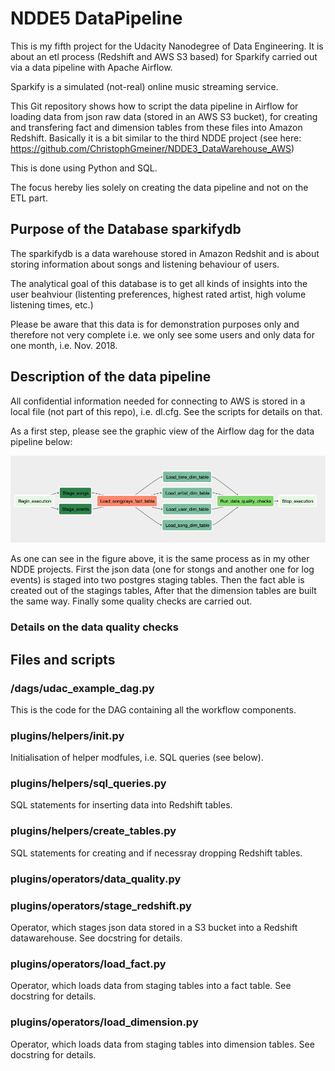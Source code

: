 # NDDE5 DataPipeline

This is my fifth project for the Udacity Nanodegree of Data Engineering. It is about an etl process (Redshift and AWS S3 based) for Sparkify carried out via a data pipeline with Apache Airflow.

Sparkify is a simulated (not-real) online music streaming service.

This Git repository shows how to script the data pipeline in Airflow for loading data from json raw data (stored in an AWS S3 bucket), for creating and transfering fact and dimension tables from these files into Amazon Redshift. Basically it is a bit similar to the third NDDE project (see here: https://github.com/ChristophGmeiner/NDDE3_DataWarehouse_AWS)

This is done using Python and SQL.

The focus hereby lies solely on creating the data pipeline and not on the ETL part.

## Purpose of the Database sparkifydb

The sparkifydb is a data warehouse stored in Amazon Redshit and is about storing information about songs and listening behaviour of users.

The analytical goal of this database is to get all kinds of insights into the user beahviour (listenting preferences, highest rated artist, high volume listening times, etc.)

Please be aware that this data is for demonstration purposes only and therefore not very complete i.e. we only see some users and only data for one month, i.e. Nov. 2018.

## Description of the data pipeline

All confidential information needed for connecting to AWS is stored in a local file (not part of this repo), i.e. dl.cfg. See the scripts for details on that.

As a first step, please see the graphic view of the Airflow dag for the data pipeline below:

![](NDDE5_Figure01.png)

As one can see in the figure above, it is the same process as in my other NDDE projects. First the json data (one for stongs and another one for log events) is staged into two postgres staging tables. Then the fact able is created out of the stagings tables, After that the dimension tables are built the same way. Finally some quality checks are carried out.

### Details on the data quality checks

## Files and scripts

### /dags/udac_example_dag.py
This is the code for the DAG containing all the workflow components.

### plugins/helpers/__init__.py
Initialisation of helper modfules, i.e. SQL queries (see below).

### plugins/helpers/sql_queries.py
SQL statements for inserting data into Redshift tables.

### plugins/helpers/create_tables.py
SQL statements for creating and if necessray dropping Redshift tables.

### plugins/operators/data_quality.py

### plugins/operators/stage_redshift.py
Operator, which stages json data stored in a S3 bucket into a Redshift datawarehouse. See docstring for details.

### plugins/operators/load_fact.py
Operator, which loads data from staging tables into a fact table. See docstring for details.

### plugins/operators/load_dimension.py
Operator, which loads data from staging tables into dimension tables. See docstring for details.

